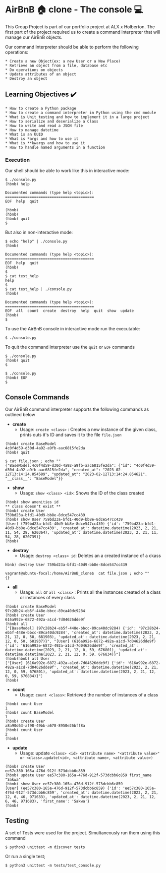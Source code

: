 # AirBnB :house: clone - The console :computer:

This Group Project is part of our portfolio project at ALX x Holberton. The first part of the project required us to create a command interpreter that will manage our AirBnB objects.

Our command Interpreter should be able to perform the following operations:

	* Create a new Object(ex: a new User or a New Place)
	* Retrieve an object from a file, database etc
	* Do operations on objects
	* Update attributes of an object
	* Destroy an object

## Learning Objectives :heavy_check_mark:
```
* How to create a Python package
* How to create a command interpreter in Python using the cmd module
* What is Unit testing and how to implement it in a large project
* How to serialize and deserialize a Class
* How to write and read a JSON file
* How to manage datetime
* What is an UUID
* What is *args and how to use it
* What is **kwargs and how to use it
* How to handle named arguments in a function
```

### Execution

Our shell should be able to work like this in interactive mode:
```
$ ./console.py
(hbnb) help

Documented commands (type help <topic>):
========================================
EOF  help  quit

(hbnb)
(hbnb)
(hbnb) quit
$
```

But also in non-interactive mode:
```
$ echo "help" | ./console.py
(hbnb)

Documented commands (type help <topic>):
========================================
EOF  help  quit
(hbnb)
$
$ cat test_help
help
$
$ cat test_help | ./console.py
(hbnb)

Documented commands (type help <topic>):
========================================
EOF  all  count  create  destroy  help  quit  show  update
(hbnb)
$
```

To use the AirBnB console in interactive mode run the executable:
```
$ ./console.py
```

To quit the command interpreter use the `quit` or `EOF` commands
```
$ ./console.py
(hbnb) quit
$
```
```
$ ./console.py
(hbnb) EOF
$
```
## Console Commands

Our AirBnB command interpreter supports the following commands as outlined below

* **create**
	* Usage: `create <class>` : Creates a new instance of the given class, prints outs it's ID and saves it to the file `file.json`
```
(hbnb) create BaseModel
4c0f4d59-d30d-4a92-a9fb-aac6815fe2da
(hbnb) quit

$ cat file.json ; echo ""
{"BaseModel.4c0f4d59-d30d-4a92-a9fb-aac6815fe2da": {"id": "4c0f4d59-d30d-4a92-a9fb-aac6815fe2da", "created_at": "2023-02-12T13:14:24.854589", "updated_at": "2023-02-12T13:14:24.854621", "__class__": "BaseModel"}}
```

* **show**
	* Usage: `show <class> <id>`: Shows the ID of the class created
```
(hbnb) show amenities id
** class doesn't exist **
(hbnb) create User
759bd23a-bfd1-40d9-bb8e-8dce547cc439
(hbnb) show User 759bd23a-bfd1-40d9-bb8e-8dce547cc439
[User] (759bd23a-bfd1-40d9-bb8e-8dce547cc439) {'id': '759bd23a-bfd1-40d9-bb8e-8dce547cc439', 'created_at': datetime.datetime(2023, 2, 21, 11, 54, 28, 620364), 'updated_at': datetime.datetime(2023, 2, 21, 11, 54, 28, 620739)}
(hbnb)
```

* **destroy**
	* Usage: `destroy <class> id`: Deletes an a created instance of a ckass
```
hbnb) destroy User 759bd23a-bfd1-40d9-bb8e-8dce547cc439

vagrant@ubuntu-focal:/home/AirBnB_clone$  cat file.json ; echo ""
{}
```

* **all** 
	* Usage: `all` or `all <class>` : Prints all the instances created of a class or instances of every class
```
(hbnb) create BaseModel
97c28b24-eb5f-448e-bbcc-89ca40dc9284
(hbnb) create User
616a992e-6872-492a-a1cd-7d04626dde9f
(hbnb) all
["[BaseModel] (97c28b24-eb5f-448e-bbcc-89ca40dc9284) {'id': '97c28b24-eb5f-448e-bbcc-89ca40dc9284', 'created_at': datetime.datetime(2023, 2, 21, 12, 0, 50, 681903), 'updated_at': datetime.datetime(2023, 2, 21, 12, 0, 50, 681937)}", "[User] (616a992e-6872-492a-a1cd-7d04626dde9f) {'id': '616a992e-6872-492a-a1cd-7d04626dde9f', 'created_at': datetime.datetime(2023, 2, 21, 12, 0, 59, 676801), 'updated_at': datetime.datetime(2023, 2, 21, 12, 0, 59, 676834)}"]
(hbnb)hbnb) all User
["[User] (616a992e-6872-492a-a1cd-7d04626dde9f) {'id': '616a992e-6872-492a-a1cd-7d04626dde9f', 'created_at': datetime.datetime(2023, 2, 21, 12, 0, 59, 676801), 'updated_at': datetime.datetime(2023, 2, 21, 12, 0, 59, 676834)}"]
(hbnb)
```
* **count**
	* Usage: `count <class>`: Retrieved the number of instances of a class
```
(hbnb) count User
1
(hbnb) count BaseModel
1
(hbnb) create User
a8a90d63-af98-49bb-a678-8950e26bff8a
(hbnb) count User
2
(hbnb)
```
* **update**
	* Usage: update `<class> <id> <attribute name> "<attribute value>" or <class>.update(<id>, <attribute name>, <attribute value>)`
```
(hbnb) create User
ee57c380-165a-476d-912f-573dcbb6c859
(hbnb) update User ee57c380-165a-476d-912f-573dcbb6c859 first_name "Sakwa"
(hbnb) show User ee57c380-165a-476d-912f-573dcbb6c859
[User] (ee57c380-165a-476d-912f-573dcbb6c859) {'id': 'ee57c380-165a-476d-912f-573dcbb6c859', 'created_at': datetime.datetime(2023, 2, 21, 12, 6, 46, 971633), 'updated_at': datetime.datetime(2023, 2, 21, 12, 6, 46, 971683), 'first_name': 'Sakwa'}
(hbnb)
```

## Testing
A set of Tests were used for the project. Simultaneously run them using this command
```
$ python3 unittest -m discover tests
```
Or run a single test;
```
$ python3 unittest -m tests/test_console.py
```


